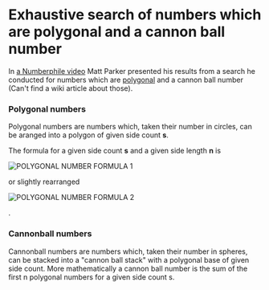 # Exhaustive search of numbers which are polygonal and a cannon ball number

In [a Numberphile video](https://www.youtube.com/watch?v=q6L06pyt9CA) Matt Parker presented his results from a search he conducted for numbers which are [polygonal](https://en.wikipedia.org/wiki/Polygonal_number) and a cannon ball number (Can't find a wiki article about those).

### Polygonal numbers

Polygonal numbers are numbers which, taken their number in circles, can be aranged into a polygon of given side count **s**.

The formula for a given side count **s** and a given side length **n** is

![POLYGONAL NUMBER FORMULA 1](https://wikimedia.org/api/rest_v1/media/math/render/svg/0fc8bcb639d6709efa53b39bc4fcd8e57da65999)

or slightly rearranged

![POLYGONAL NUMBER FORMULA 2](https://wikimedia.org/api/rest_v1/media/math/render/svg/3bd958e84a96b2601be5d9b758c169f88a44863b)

.


### Cannonball numbers

Cannonball numbers are numbers which, taken their number in spheres, can be stacked into a "cannon ball stack" with a polygonal base of given side count. More mathematically a cannon ball number is the sum of the first n polygonal numbers for a given side count s.
